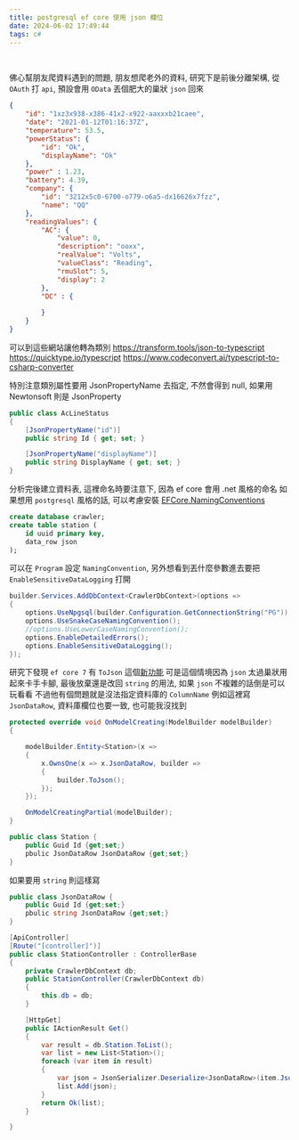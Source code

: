 ```yaml
---
title: postgresql ef core 使用 json 欄位
date: 2024-06-02 17:49:44
tags: c#
---
```


&nbsp;
<!-- more -->

佛心幫朋友爬資料遇到的問題, 朋友想爬老外的資料, 研究下是前後分離架構, 從 `OAuth` 打 `api`, 預設會用 `OData` 丟個肥大的巢狀 `json` 回來

```json
{
    "id": "1xz3x938-x386-41x2-x922-aaxxxb21caee",
    "date": "2021-01-12T01:16:37Z",
    "temperature": 53.5,
    "powerStatus": {
        "id": "Ok",
        "displayName": "Ok"
    },
	"power" : 1.23,
    "battery": 4.39,
    "company": {
        "id": "3212x5c0-6700-o779-o6a5-dx16626x7fzz",
        "name": "QQ"
    },
    "readingValues": {
        "AC": {
            "value": 0,
            "description": "ooxx",
            "realValue": "Volts",
            "valueClass": "Reading",
            "rmuSlot": 5,
            "display": 2
        },
		"DC" : {
		
		}
	}
}
```

可以到這些網站讓他轉為類別
https://transform.tools/json-to-typescript
https://quicktype.io/typescript
https://www.codeconvert.ai/typescript-to-csharp-converter

特別注意類別屬性要用 JsonPropertyName 去指定, 不然會得到 null, 如果用 Newtonsoft 則是 JsonProperty

```c#
public class AcLineStatus
{
    [JsonPropertyName("id")]
    public string Id { get; set; }

    [JsonPropertyName("displayName")]
    public string DisplayName { get; set; }
}
```

分析完後建立資料表, 這裡命名時要注意下, 因為 ef core 會用 .net 風格的命名
如果想用 `postgresql` 風格的話, 可以考慮安裝 [EFCore.NamingConventions](https://github.com/efcore/EFCore.NamingConventions)

```sql
create database crawler;
create table station (
	id uuid primary key,
	data_row json
);
```

可以在 `Program` 設定 `NamingConvention`, 另外想看到丟什麼參數進去要把 `EnableSensitiveDataLogging` 打開

```c#
builder.Services.AddDbContext<CrawlerDbContext>(options =>
{
    options.UseNpgsql(builder.Configuration.GetConnectionString("PG"));
    options.UseSnakeCaseNamingConvention();
    //options.UseLowerCaseNamingConvention();
    options.EnableDetailedErrors();
    options.EnableSensitiveDataLogging();
});
```

研究下發現 `ef core 7` 有 `ToJson` 這個[新功能](https://learn.microsoft.com/zh-tw/ef/core/what-is-new/ef-core-7.0/whatsnew)
可是這個情境因為 `json` 太過巢狀用起來卡手卡腳, 最後放棄還是改回 `string` 的用法, 如果 `json` 不複雜的話倒是可以玩看看
不過他有個問題就是沒法指定資料庫的 `ColumnName` 例如這裡寫 `JsonDataRow`, 資料庫欄位也要一致, 也可能我沒找到

```c#
protected override void OnModelCreating(ModelBuilder modelBuilder)
{

	modelBuilder.Entity<Station>(x =>
	{
		x.OwnsOne(x => x.JsonDataRow, builder =>
		{
			builder.ToJson();
		});
	});

	OnModelCreatingPartial(modelBuilder);
}

public class Station {
	public Guid Id {get;set;}
	pbulic JsonDataRow JsonDataRow {get;set;}
}
```

如果要用 `string` 則這樣寫
```c#
public class JsonDataRow {
	public Guid Id {get;set;}
	pbulic string JsonDataRow {get;set;}
}

[ApiController]
[Route("[controller]")]
public class StationController : ControllerBase
{
    private CrawlerDbContext db;
    public StationController(CrawlerDbContext db)
    {
        this.db = db;
    }

    [HttpGet]
    public IActionResult Get()
    {
        var result = db.Station.ToList();
        var list = new List<Station>();
        foreach (var item in result)
        {
            var json = JsonSerializer.Deserialize<JsonDataRow>(item.JsonDataRow);
            list.Add(json);
        }
        return Ok(list);
    }

}
```


